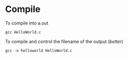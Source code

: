 # Compile

To compile into a.out
```
gcc HelloWorld.c
```

To compile and control the filename of the output (_better_)
```
gcc -o helloworld HelloWorld.c
```
